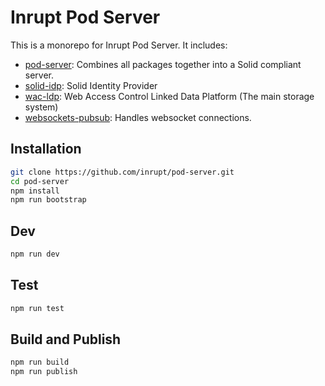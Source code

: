 # Inrupt Pod Server

This is a monorepo for Inrupt Pod Server. It includes:

 - [pod-server](packages/pod-server): Combines all packages together into a Solid compliant server.
 - [solid-idp](packages/solid-idp): Solid Identity Provider
 - [wac-ldp](packages/wac-ldp): Web Access Control Linked Data Platform (The main storage system)
 - [websockets-pubsub](packages/websockets-pubsub): Handles websocket connections.

## Installation

```bash
git clone https://github.com/inrupt/pod-server.git
cd pod-server
npm install
npm run bootstrap
```

## Dev
```bash
npm run dev
```

## Test
```bash
npm run test
```

## Build and Publish
```bash
npm run build
npm run publish
```